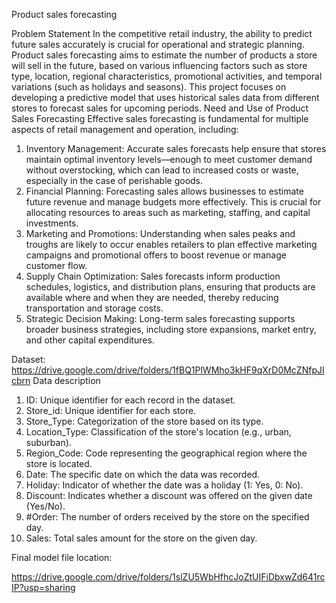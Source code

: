 Product sales forecasting

Problem Statement
In the competitive retail industry, the ability to predict future sales accurately is crucial for operational and strategic planning. Product sales forecasting aims to estimate the number of products a store will sell in the future, based on various influencing factors such as store type, location, regional characteristics, promotional activities, and temporal variations (such as holidays and seasons). This project focuses on developing a predictive model that uses historical sales data from different stores to forecast sales for upcoming periods.
Need and Use of Product Sales Forecasting
Effective sales forecasting is fundamental for multiple aspects of retail management and operation, including:
1.	Inventory Management: Accurate sales forecasts help ensure that stores maintain optimal inventory levels—enough to meet customer demand without overstocking, which can lead to increased costs or waste, especially in the case of perishable goods.
2.	Financial Planning: Forecasting sales allows businesses to estimate future revenue and manage budgets more effectively. This is crucial for allocating resources to areas such as marketing, staffing, and capital investments.
3.	Marketing and Promotions: Understanding when sales peaks and troughs are likely to occur enables retailers to plan effective marketing campaigns and promotional offers to boost revenue or manage customer flow.
4.	Supply Chain Optimization: Sales forecasts inform production schedules, logistics, and distribution plans, ensuring that products are available where and when they are needed, thereby reducing transportation and storage costs.
5.	Strategic Decision Making: Long-term sales forecasting supports broader business strategies, including store expansions, market entry, and other capital expenditures.

Dataset: https://drive.google.com/drive/folders/1fBQ1PlWMho3kHF9qXrD0McZNfpJIcbrn 
Data description
1.	ID: Unique identifier for each record in the dataset.
2.	Store_id: Unique identifier for each store.
3.	Store_Type: Categorization of the store based on its type.
4.	Location_Type: Classification of the store's location (e.g., urban, suburban).
5.	Region_Code: Code representing the geographical region where the store is located.
6.	Date: The specific date on which the data was recorded.
7.	Holiday: Indicator of whether the date was a holiday (1: Yes, 0: No).
8.	Discount: Indicates whether a discount was offered on the given date (Yes/No).
9.	#Order: The number of orders received by the store on the specified day.
10.	Sales: Total sales amount for the store on the given day.

Final model file location:

https://drive.google.com/drive/folders/1slZU5WbHfhcJoZtUIFiDbxwZd641rcIP?usp=sharing
